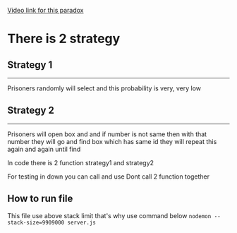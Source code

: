 [Video link for this paradox](https://www.youtube.com/watch?v=iSNsgj1OCLA&t=1s)

# There is 2 strategy

## Strategy 1
---
Prisoners randomly will select and this probability is very, very low

## Strategy 2 
---
Prisoners will open box and and if number is not same then with that number they will go and find box which has same id they will repeat this again and again until find

In code there is 2 function strategy1 and strategy2

For testing in down you can call and use
Dont call 2 function together


## How to run file
This file use above stack limit that's why use command below 
`nodemon --stack-size=9909000 server.js`



